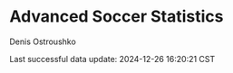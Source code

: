 # Advanced Soccer Statistics
Denis Ostroushko

<!-- gfm -->

Last successful data update: 2024-12-26 16:20:21 CST

